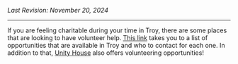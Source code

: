 _Last Revision: November 20, 2024_

---

If you are feeling charitable during your time in Troy, there are some places that are looking to have volunteer help. [This link](https://www.troyny.gov/324/Volunteer) takes you to a list of opportunities that are available in Troy and who to contact for each one. In addition to that, [Unity House](https://www.unityhouseny.org/services/volunteer-opportunities/) also offers volunteering opportunities!